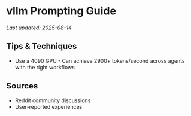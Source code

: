 # vllm Prompting Guide

*Last updated: 2025-08-14*

## Tips & Techniques

- Use a 4090 GPU - Can achieve 2900+ tokens/second across agents with the right workflows

## Sources

- Reddit community discussions
- User-reported experiences
